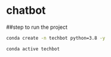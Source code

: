 # chatbot

##step to run the project
```bash
conda create -n techbot python=3.8 -y
```
```bash
conda active techbot
```